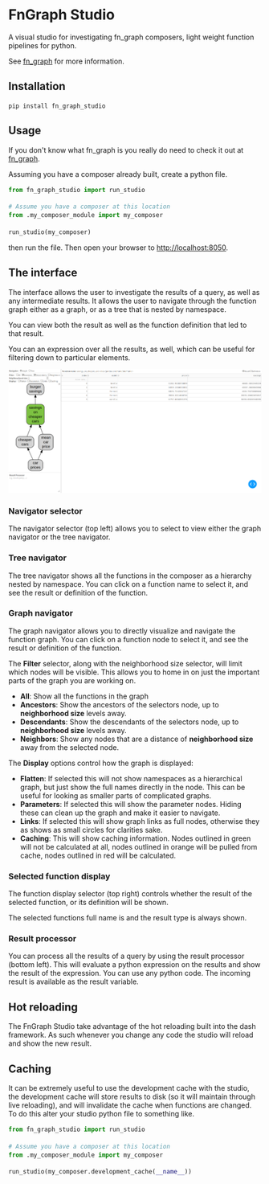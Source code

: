 # FnGraph Studio

A visual studio for investigating fn_graph composers, light weight function pipelines for python.

See [fn_graph](https://github.com/BusinessOptics/fn_graph/) for more information.

## Installation

```
pip install fn_graph_studio
```

## Usage

If you don't know what fn_graph is you really do need to check it out at [fn_graph](https://github.com/BusinessOptics/fn_graph/).

Assuming you have a composer already built, create a python file.

```python
from fn_graph_studio import run_studio

# Assume you have a composer at this location
from .my_composer_module import my_composer

run_studio(my_composer)
```

then run the file. Then open your browser to [http://localhost:8050](http://localhost:8050).

## The interface

The interface allows the user to investigate the results of a query, as well as any intermediate results. It allows the user to navigate through the function graph either as a graph, or as a tree that is nested by namespace.

You can view both the result as well as the function definition that led to that result.

You can an expression over all the results, as well, which can be useful for filtering down to particular elements.

![Screenshot](./screenshot_graph.png)

### Navigator selector

The navigator selector (top left) allows you to select to view either the graph navigator or the tree navigator.

### Tree navigator

The tree navigator shows all the functions in the composer as a hierarchy nested by namespace. You can click on a function name to select it, and see the result or definition of the function.

### Graph navigator

The graph navigator allows you to directly visualize and navigate the function graph. You can click on a function node to select it, and see the result or definition of the function.

The **Filter** selector, along with the neighborhood size selector, will limit which nodes will be visible. This allows you to home in on just the important parts of the graph you are working on.

- **All**: Show all the functions in the graph
- **Ancestors**: Show the ancestors of the selectors node, up to **neighborhood size** levels away.
- **Descendants**: Show the descendants of the selectors node, up to **neighborhood size** levels away.
- **Neighbors**: Show any nodes that are a distance of **neighborhood size** away from the selected node.

The **Display** options control how the graph is displayed:

- **Flatten**: If selected this will not show namespaces as a hierarchical graph, but just show the full names directly in the node. This can be useful for looking as smaller parts of complicated graphs.
- **Parameters**: If selected this will show the parameter nodes. Hiding these can clean up the graph and make it easier to navigate.
- **Links**: If selected this will show graph links as full nodes, otherwise they as shows as small circles for clarities sake.
- **Caching**: This will show caching information. Nodes outlined in green will not be calculated at all, nodes outlined in orange will be pulled from cache, nodes outlined in red will be calculated.

### Selected function display

The function display selector (top right) controls whether the result of the selected function, or its definition will be shown.

The selected functions full name is and the result type is always shown.

### Result processor

You can process all the results of a query by using the result processor (bottom left). This will evaluate a python expression on the results and show the result of the expression. You can use any python code. The incoming result is available as the result variable.

## Hot reloading

The FnGraph Studio take advantage of the hot reloading built into the dash framework. As such whenever you change any code the studio will reload and show the new result.

## Caching

It can be extremely useful to use the development cache with the studio, the development cache will store results to disk (so it will maintain through live reloading), and will invalidate the cache when functions are changed. To do this alter your studio python file to something like.

```python
from fn_graph_studio import run_studio

# Assume you have a composer at this location
from .my_composer_module import my_composer

run_studio(my_composer.development_cache(__name__))
```
